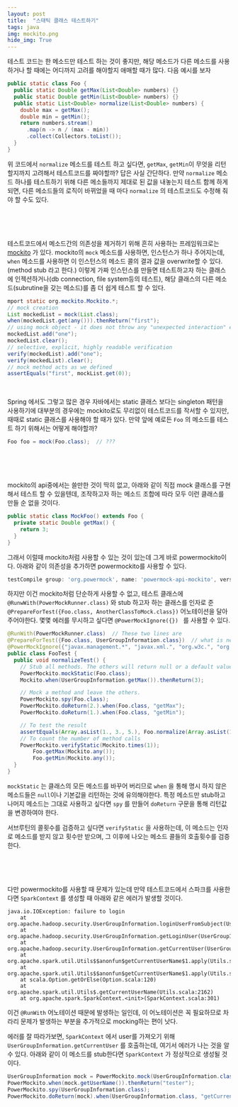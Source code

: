 ```yaml
---
layout: post
title:  "스태틱 클래스 테스트하기"
tags: java
img: mockito.png
hide_img: True
---
```

테스트 코드는 한 메소드만 테스트 하는 것이 좋지만, 해당 메소드가 다른 메소드를 사용하거나 할 때에는 어디까지 고려를 해야할지 애매할 때가 많다. 다음 예시를 보자

```java
public static class Foo {
  public static Double getMax(List<Double> numbers) {}
  public static Double getMin(List<Double> numbers) {}
  public static List<Double> normalize(List<Double> numbers) {
    double max = getMax();
    double min = getMin();
    return numbers.stream()
      .map(n -> n / (max - min))
      .collect(Collectors.toList());
  }
}
```

위 코드에서 `normalize` 메소드를 테스트 하고 싶다면, `getMax`, `getMin`이 무엇을 리턴할지까지 고려해서 테스트코드를 짜야할까? 답은 사실 간단하다. 만약 `normalize` 메소드 하나를 테스트하기 위해 다른 메소들까지 제대로 된 값을 내놓는지 테스트 함께 하게 되면, 다른 메소드들의 로직이 바뀌었을 때 마다 `normalize` 의 테스트코드도 수정해 줘야 할 수도 있다.

<br/>

<br/>

<br/>

테스트코드에서 메소드간의 의존성을 제거하기 위해 흔히 사용하는 프레임워크로는 [mockito](https://site.mockito.org/) 가 있다. mockito의 `mock` 메소드를 사용하면, 인스턴스가 하나 주어지는데, `when` 메소드를 사용하면 이 인스턴스의 메소드 콜의 결과 값을 overwrite할 수 있다.(method stub 라고 한다.) 이렇게 가짜 인스턴스를 만들면 테스트하고자 하는 클래스에 인젝션하거나(db connection, file system등의 테스트), 해당 클래스의 다른 메소드(subrutine을 갖는 메소드)를 좀 더 쉽게 테스트 할 수 있다.

```java
mport static org.mockito.Mockito.*;
// mock creation
List mockedList = mock(List.class);
when(mockedList.get(any())).thenReturn("first");
// using mock object - it does not throw any "unexpected interaction" exception
mockedList.add("one");
mockedList.clear();
// selective, explicit, highly readable verification
verify(mockedList).add("one");
verify(mockedList).clear();
// mock method acts as we defined
assertEquals("first", mockList.get(0));
```

<br/>

Spring 에서도 그렇고 많은 경우 자바에서는 static 클래스 보다는 singleton 패턴을 사용하기에 대부분의 경우에는 mockito로도 무리없이 테스트코드를 작서할 수 있지만, 때때로 static 클래스를 사용해야 할 때가 있다. 만약 앞에 예로든 `Foo` 의 메소드를 테스트 하기 위해서는 어떻게 해야할까?

```java
Foo foo = mock(Foo.class);  // ???
```

<br/>

<br/>

<br/>

mockito의 api중에서는 쓸만한 것이 딱히 없고, 아래와 같이 직접 mock 클래스를 구현해서 테스트 할 수 있을텐데, 조작하고자 하는 메소드 조합에 따라 모두 이런 클래스를 만들 순 없을 것이다.

```java
public static class MockFoo() extends Foo {
  private static Double getMax() {
    return 3;
  }
}
```



그래서 이럴때 mockito처럼 사용할 수 있는 것이 있는데 그게 바로 powermockito이다. 아래와 같이 의존성을 추가하면 powermockito를 사용할 수 있다.

```groovy
testCompile group: 'org.powermock', name: 'powermock-api-mockito', version: '1.7.3'
```



하지만 이건 mockito처럼 단순하게 사용할 수 없고, 테스트 클래스에 `@RunwWith(PowerMockRunner.class)` 와 stub 하고자 하는 클래스를 인자로 준 `@PrepareForTest({Foo.class, AnotherClassToMock.class})` 어노테이션을 달아주어야한다. 몇몇 에러를 무시하고 싶다면 `@PowerMockIgnore({}) ` 를 사용할 수 있다.

```java
@RunWith(PowerMockRunner.class)  // These two lines are
@PrepareForTest({Foo.class, UserGroupInformation.class})  // what is necessary
@PowerMockIgnore({"javax.management.*", "javax.xml.", "org.w3c.", "org.apache.apache._", "com.sun.*"})  // This isn't. This is to ignore some errors
public class FooTest {
  public void normalizeTest() {
  	// Stub all methods. The others will return null or a default value.
    PowerMockito.mockStatic(Foo.class);
    Mockito.when(UserGroupInformation.getMax()).thenReturn(3);

    // Mock a method and leave the others.
    PowerMockito.spy(Foo.class);
    PowerMockito.doReturn(2.).when(Foo.class, "getMax");
    PowerMockito.doReturn(1.).when(Foo.class, "getMin");

    // To test the result
    assertEquals(Array.asList(1., 3., 5.), Foo.normalize(Array.asList(1., 3., 5.)));
    // To count the number of method calls
    PowerMockito.verifyStatic(Mockito.times(1));
		Foo.getMax(Mockito.any());
		Foo.getMin(Mockito.any());
  }
}
```

`mockStatic` 는 클래스의 모든 메소드를 바꾸어 버리므로 `when` 을 통해 명시 하지 않은 메소드들은 `null`이나 기본값을 리턴하는 것에 유의해야한다. 특정 메소드만 stub하고 나머지 메소드는 그대로 사용하고 싶다면 `spy` 를 만들어 `doReturn` 구문을 통해 리턴값을 변경하여야 한다.

서브루틴의 콜횟수를 검증하고 싶다면 `verifyStatic` 을 사용하는데, 이 메소드는 인자로 메소드를 받지 않고 횟수만 받으며, 그 이후에 나오는 메소드 콜들의 호출휫수를 검증한다.

<br/>

<br/>

<br/>

다만 powermockito를 사용할 때 문제가 있는데 만약 테스트코드에서 스파크를 사용한다면 `SparkContext` 를 생성할 때 아래와 같은 에러가 발생할 것이다.

```
java.io.IOException: failure to login
    at org.apache.hadoop.security.UserGroupInformation.loginUserFromSubject(UserGroupInformation.java:796)
    at org.apache.hadoop.security.UserGroupInformation.getLoginUser(UserGroupInformation.java:748)
    at org.apache.hadoop.security.UserGroupInformation.getCurrentUser(UserGroupInformation.java:621)
    at org.apache.spark.util.Utils$$anonfun$getCurrentUserName$1.apply(Utils.scala:2162)
    at org.apache.spark.util.Utils$$anonfun$getCurrentUserName$1.apply(Utils.scala:2162)
    at scala.Option.getOrElse(Option.scala:120)
    at org.apache.spark.util.Utils$.getCurrentUserName(Utils.scala:2162)
    at org.apache.spark.SparkContext.<init>(SparkContext.scala:301)
```

이건 `@RunWith` 어노테이션 때문에 발생하는 일인데, 이 어노테이션은 꼭 필요하므로 차라리 문제가 발생하는 부분을 추가적으로 mocking하는 편이 낫다.

에러를 잘 따라가보면, `SparkContext` 에서 user를 가져오기 위해 `UserGroupInformation.getCurrentUser` 를 호출하는데, 여기서 에러가 나는 것을 알 수 있다. 아래와 같이 이 메소드를 stub한다면 `SparkContext` 가 정상적으로 생성될 것이다.

```java
UserGroupInformation mock = PowerMockito.mock(UserGroupInformation.class);
PowerMockito.when(mock.getUserName()).thenReturn("tester");
PowerMockito.spy(UserGroupInformation.class);
PowerMockito.doReturn(mock).when(UserGroupInformation.class, "getCurrentUser");
```

